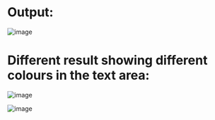 # Output:
![image](https://github.com/MuskanSharma1/BMI-Calculator/assets/104593292/e5684424-5b5c-450d-9ad3-4a0908bf39e7)


# Different result showing different colours in the text area:
![image](https://github.com/MuskanSharma1/BMI-Calculator/assets/104593292/980beae3-5a0d-4928-a635-fa10f5d0aa4c)


![image](https://github.com/MuskanSharma1/BMI-Calculator/assets/104593292/65d23231-a0b6-4992-9dc5-67aac4fc772b)


